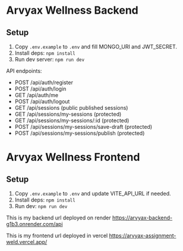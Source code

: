# Arvyax Wellness Backend
## Setup
1. Copy `.env.example` to `.env` and fill MONGO_URI and JWT_SECRET.
2. Install deps: `npm install`
3. Run dev server: `npm run dev`

API endpoints:
- POST /api/auth/register
- POST /api/auth/login
- GET  /api/auth/me
- POST /api/auth/logout
- GET  /api/sessions           (public published sessions)
- GET  /api/sessions/my-sessions      (protected)
- GET  /api/sessions/my-sessions/:id  (protected)
- POST /api/sessions/my-sessions/save-draft  (protected)
- POST /api/sessions/my-sessions/publish     (protected)


# Arvyax Wellness Frontend

## Setup
1. Copy `.env.example` to `.env` and update VITE_API_URL if needed.
2. Install deps: `npm install`
3. Run dev: `npm run dev`
   
This is my backend url deployed on render
https://arvyax-backend-g1b3.onrender.com/api

This is my frontend url deployed in vercel
https://arvyax-assignment-weld.vercel.app/
